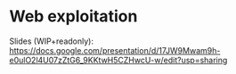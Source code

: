 # Web exploitation

Slides (WIP+readonly): https://docs.google.com/presentation/d/17JW9Mwam9h-e0ulO2l4U07zZtG6_9KKtwH5CZHwcU-w/edit?usp=sharing
